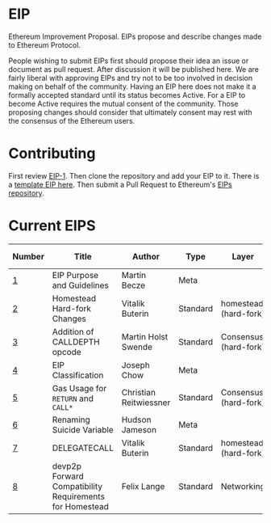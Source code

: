# EIP 
Ethereum Improvement Proposal. EIPs propose and describe changes made to Ethereum Protocol.

People wishing to submit EIPs first should propose their idea an issue or document as pull request. After discussion it will be published here. We are fairly liberal with approving EIPs and try not to be too involved in decision making on behalf of the community. Having an EIP here does not make it a formally accepted standard until its status becomes Active. For a EIP to become Active requires the mutual consent of the community. Those proposing changes should consider that ultimately consent may rest with the consensus of the Ethereum users.

# Contributing
First review [EIP-1](EIPS/eip-1.mediawiki). Then clone the repository and add your EIP to it. There is a [template EIP here](eip-X.mediawiki). Then submit a Pull Request to Ethereum's [EIPs repository](https://github.com/ethereumproject/EIPs).

# Current EIPS
| Number        |Title         | Author | Type  | Layer        | Status / Discussion | 
| ------------- | ------------ | ------ | ----- | -------------| ------------------- |
| [1](EIPS/eip-1.mediawiki)    | EIP Purpose and Guidelines | Martin Becze | Meta | | Active |
| [2](EIPS/eip-2.mediawiki)    | Homestead Hard-fork Changes | Vitalik Buterin | Standard | homestead (hard-fork) | Accepted |
| [3](EIPS/eip-3.mediawiki)    | Addition of CALLDEPTH opcode | Martin Holst Swende | Standard | Consensus (hard-fork) | [Draft](https://github.com/ethereum/EIPs/issues/25) |
| [4](EIPS/eip-4.mediawiki)    | EIP Classification | Joseph Chow | Meta | | Draft |
| [5](EIPS/eip-5.md)    | Gas Usage for `RETURN` and `CALL*` | Christian Reitwiessner | Standard | Consensus (hard-fork) | [Draft](https://github.com/ethereum/EIPs/issues/8) |
| [6](EIPS/eip-6.md)    | Renaming Suicide Variable | Hudson Jameson | Meta |  | [Draft](https://github.com/ethereum/EIPs/pull/42) |
| [7](EIPS/eip-7.md)    | DELEGATECALL | Vitalik Buterin | Standard | homestead (hard-fork) | [Accepted](https://github.com/ethereum/EIPs/issues/23) |
| [8](EIPS/eip-8.md)    | devp2p Forward Compatibility Requirements for Homestead | Felix Lange | Standard | Networking | [Accepted](https://github.com/ethereum/EIPs/pull/49) |
